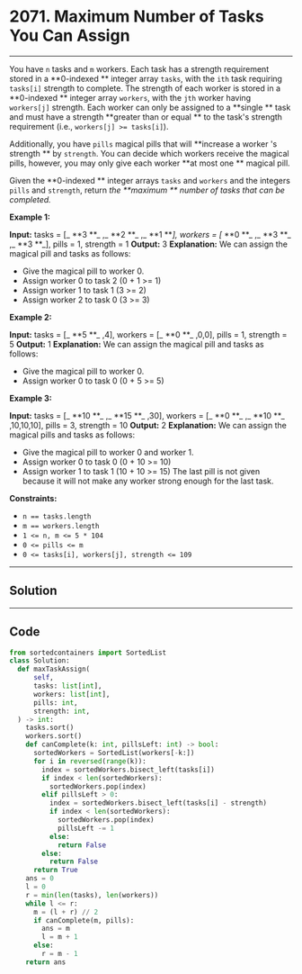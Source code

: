 # 2071. Maximum Number of Tasks You Can Assign

---

You have `n` tasks and `m` workers. Each task has a strength requirement stored in a **0-indexed ** integer array `tasks`, with the `ith` task requiring `tasks[i]` strength to complete. The strength of each worker is stored in a **0-indexed ** integer array `workers`, with the `jth` worker having `workers[j]` strength. Each worker can only be assigned to a **single ** task and must have a strength **greater than or equal ** to the task's strength requirement (i.e., `workers[j] >= tasks[i]`).

Additionally, you have `pills` magical pills that will **increase a worker 's strength ** by `strength`. You can decide which workers receive the magical pills, however, you may only give each worker **at most one ** magical pill.

Given the **0-indexed ** integer arrays `tasks` and `workers` and the integers `pills` and `strength`, return _the **maximum ** number of tasks that can be completed._

 

**Example 1:**


**Input:** tasks = [_ **3 **_ ,_ **2 **_ ,_ **1 **_], workers = [_ **0 **_ ,_ **3 **_ ,_ **3 **_], pills = 1, strength = 1
**Output:** 3
**Explanation:**
We can assign the magical pill and tasks as follows:
- Give the magical pill to worker 0.
- Assign worker 0 to task 2 (0 + 1 >= 1)
- Assign worker 1 to task 1 (3 >= 2)
- Assign worker 2 to task 0 (3 >= 3)


**Example 2:**


**Input:** tasks = [_ **5 **_ ,4], workers = [_ **0 **_ ,0,0], pills = 1, strength = 5
**Output:** 1
**Explanation:**
We can assign the magical pill and tasks as follows:
- Give the magical pill to worker 0.
- Assign worker 0 to task 0 (0 + 5 >= 5)


**Example 3:**


**Input:** tasks = [_ **10 **_ ,_ **15 **_ ,30], workers = [_ **0 **_ ,_ **10 **_ ,10,10,10], pills = 3, strength = 10
**Output:** 2
**Explanation:**
We can assign the magical pills and tasks as follows:
- Give the magical pill to worker 0 and worker 1.
- Assign worker 0 to task 0 (0 + 10 >= 10)
- Assign worker 1 to task 1 (10 + 10 >= 15)
The last pill is not given because it will not make any worker strong enough for the last task.


 

**Constraints:**

  * `n == tasks.length`
  * `m == workers.length`
  * `1 <= n, m <= 5 * 104`
  * `0 <= pills <= m`
  * `0 <= tasks[i], workers[j], strength <= 109`

---

## Solution



---

## Code
```python
from sortedcontainers import SortedList
class Solution:
  def maxTaskAssign(
      self,
      tasks: list[int],
      workers: list[int],
      pills: int,
      strength: int,
  ) -> int:
    tasks.sort()
    workers.sort()
    def canComplete(k: int, pillsLeft: int) -> bool:
      sortedWorkers = SortedList(workers[-k:])
      for i in reversed(range(k)):
        index = sortedWorkers.bisect_left(tasks[i])
        if index < len(sortedWorkers):
          sortedWorkers.pop(index)
        elif pillsLeft > 0:
          index = sortedWorkers.bisect_left(tasks[i] - strength)
          if index < len(sortedWorkers):
            sortedWorkers.pop(index)
            pillsLeft -= 1
          else:
            return False
        else:
          return False
      return True
    ans = 0
    l = 0
    r = min(len(tasks), len(workers))
    while l <= r:
      m = (l + r) // 2
      if canComplete(m, pills):
        ans = m
        l = m + 1
      else:
        r = m - 1
    return ans
```